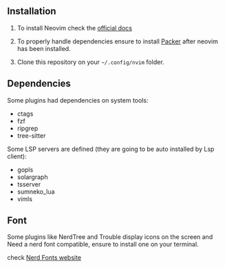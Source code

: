 ## Installation

1) To install Neovim check the [official docs](https://github.com/neovim/neovim/wiki/Installing-Neovim)

2) To properly handle dependencies ensure to install [Packer](https://github.com/wbthomason/packer.nvim#quickstart) after neovim has been installed.

3) Clone this repository on your ```~/.config/nvim``` folder.

## Dependencies

Some plugins had dependencies on system tools:

- ctags
- fzf
- ripgrep
- tree-sitter

Some LSP servers are defined (they are going to be auto installed by Lsp client):

- gopls
- solargraph
- tsserver
- sumneko_lua
- vimls

## Font

Some plugins like NerdTree and Trouble display icons on the screen and Need a nerd font compatible, ensure to install one on your terminal.

check [Nerd Fonts website](https://www.nerdfonts.com/)
